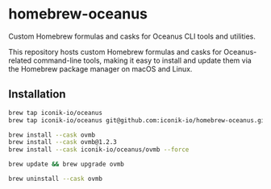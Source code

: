 # homebrew-oceanus
Custom Homebrew formulas and casks for Oceanus CLI tools and utilities.

This repository hosts custom Homebrew formulas and casks for Oceanus-related command-line tools, making it easy to install and update them via the Homebrew package manager on macOS and Linux.

## Installation

```bash
brew tap iconik-io/oceanus
brew tap iconik-io/oceanus git@github.com:iconik-io/homebrew-oceanus.git # or if you prefer the ssh protocol

brew install --cask ovmb
brew install --cask ovmb@1.2.3
brew install --cask iconik-io/oceanus/ovmb --force

brew update && brew upgrade ovmb

brew uninstall --cask ovmb
```
 